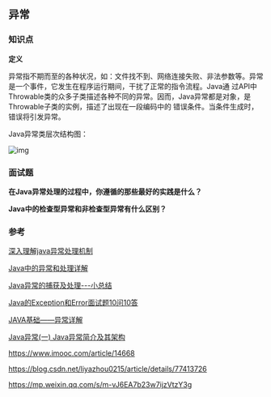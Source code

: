 ## 异常

### 知识点

**定义**

异常指不期而至的各种状况，如：文件找不到、网络连接失败、非法参数等。异常是一个事件，它发生在程序运行期间，干扰了正常的指令流程。Java通 过API中Throwable类的众多子类描述各种不同的异常。因而，Java异常都是对象，是Throwable子类的实例，描述了出现在一段编码中的 错误条件。当条件生成时，错误将引发异常。

Java异常类层次结构图：

![img](https://img-my.csdn.net/uploads/201211/27/1354020417_5176.jpg)

### 面试题

**在Java异常处理的过程中，你遵循的那些最好的实践是什么？**

 **Java中的检查型异常和非检查型异常有什么区别？**







### 参考

[深入理解java异常处理机制](https://blog.csdn.net/hguisu/article/details/6155636)

[Java中的异常和处理详解](https://www.cnblogs.com/lulipro/p/7504267.html)

[Java异常的捕获及处理---小总结](https://blog.csdn.net/jakezhang1990/article/details/72880700)

[Java的Exception和Error面试题10问10答](https://www.oschina.net/translate/10-java-exception-and-error-interview-questions-answers-programming)

[JAVA基础——异常详解](https://www.cnblogs.com/hysum/p/7112011.html)

[Java异常(一) Java异常简介及其架构](https://www.cnblogs.com/skywang12345/p/3544168.html)

https://www.imooc.com/article/14668

https://blog.csdn.net/liyazhou0215/article/details/77413726

https://mp.weixin.qq.com/s/m-vJ6EA7b23w7ijzVtzY3g

